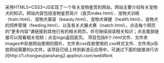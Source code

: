 采用HTML5+CSS3+JS实现了一个有关宠物鉴赏的网站，网站主要介绍有关宠物犬的知识。网站内容包括宠物鉴赏简介（首页index.html）、宠物犬训练（train.html）、宠物犬美容（beauty.html）、宠物犬保健（health.html）、宠物犬的饲养管理（feeding.html）、以及有关犬展犬赛（match.html）。点击每个网页的“更多内容”课链接到其他已有的相关网页，并可继续阅读相关知识；点击尾部链接可以观看相关视频；点击logo返回首页。
项目包括6个.html文件、文件夹images中存放网站使用的图片、文件夹css存放使用的.css样式文件、文件夹js存放网站需要的js文件。该项目已经上传到新浪云应用中，可通过下面的链接进行访问http://1.chongwujianshang2.applinzi.com/webWork

